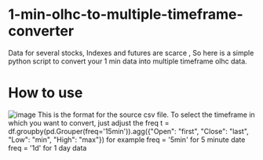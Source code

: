# 1-min-olhc-to-multiple-timeframe-converter
Data for several stocks, Indexes and futures are scarce , So here is a simple python script to convert your 1 min data into multiple timeframe olhc data.

# How to use
![image](https://user-images.githubusercontent.com/84351843/186872211-e6cbe54b-e176-4814-9a82-b03e8c974915.png)
This is the format for the source csv file.
To select the timeframe in which you want to convert, just adjust the freq
t = df.groupby(pd.Grouper(freq='15min')).agg({"Open": "first", 
                                             "Close": "last", 
                                             "Low": "min", 
                                             "High": "max"})
for example freq = '5min' for 5 minute date
            freq = '1d' for 1 day data
                                             
